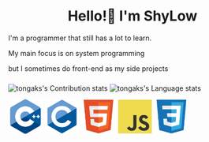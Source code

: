 <div>
<h1 align="center">Hello!👋 I'm ShyLow</h1>
<p>I'm a programmer that still has a lot to learn.</p>
<p>My main focus is on system programming</p>
<p>but I sometimes do front-end as my side projects</p>
</div>

###
![tongaks's Contribution stats](https://github-stats-card-generator.vercel.app/api/svg?username=tongaks&type=contributions&theme=radical)
![tongaks's Language stats](https://github-stats-card-generator.vercel.app/api/svg?username=tongaks&type=languages&theme=radical&chart=bars)
<div align="left">
  <img src="https://github.com/devicons/devicon/blob/v2.16.0/icons/cplusplus/cplusplus-original.svg" height="70" alt="cpp logo"  />
  <img src="https://github.com/devicons/devicon/blob/v2.16.0/icons/c/c-original.svg" height="70" alt="c logo"  />
  <img src="https://github.com/devicons/devicon/blob/v2.16.0/icons/html5/html5-original.svg" height="70" alt="html5 icon"/>
  <img src="https://github.com/devicons/devicon/blob/v2.16.0/icons/javascript/javascript-original.svg" height="70" alt="js icon"/>
  <img src="https://github.com/devicons/devicon/blob/v2.16.0/icons/css3/css3-original.svg" height="70" alt="css icon"/>
</div>

###
